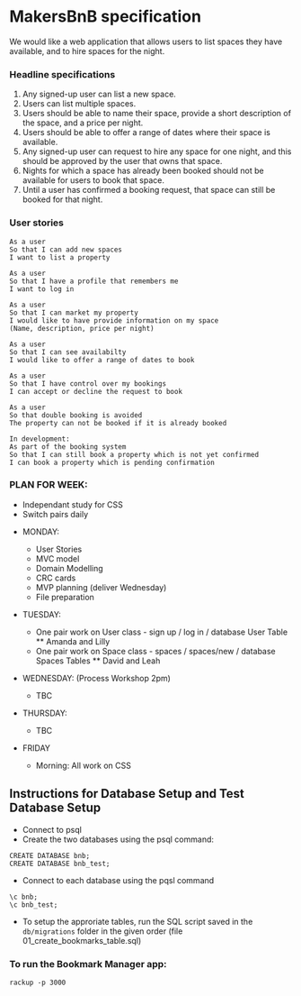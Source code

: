 # MakersBnB specification

We would like a web application that allows users to list spaces they have available, and to hire spaces for the night.

### Headline specifications
1. Any signed-up user can list a new space.
2. Users can list multiple spaces.
3. Users should be able to name their space, provide a short description of the space, and a price per night.
4. Users should be able to offer a range of dates where their space is available.
5. Any signed-up user can request to hire any space for one night, and this should be approved by the user that owns that space.
6. Nights for which a space has already been booked should not be available for users to book that space.
7. Until a user has confirmed a booking request, that space can still be booked for that night.

### User stories
```
As a user
So that I can add new spaces
I want to list a property

As a user
So that I have a profile that remembers me
I want to log in

As a user
So that I can market my property
I would like to have provide information on my space 
(Name, description, price per night)

As a user
So that I can see availabilty 
I would like to offer a range of dates to book

As a user
So that I have control over my bookings
I can accept or decline the request to book

As a user
So that double booking is avoided
The property can not be booked if it is already booked

In development:
As part of the booking system
So that I can still book a property which is not yet confirmed 
I can book a property which is pending confirmation 
```

### PLAN FOR WEEK:
- Independant study for CSS 
- Switch pairs daily

* MONDAY:
  * User Stories
  * MVC model
  * Domain Modelling
  * CRC cards
  * MVP planning (deliver Wednesday)
  * File preparation

* TUESDAY:
  * One pair work on User class - sign up / log in / database User Table ** Amanda and Lilly
  * One pair work on Space class - spaces / spaces/new / database Spaces Tables ** David and Leah

* WEDNESDAY: (Process Workshop 2pm)
  * TBC

* THURSDAY:
  * TBC

* FRIDAY 
  * Morning: All work on CSS


Instructions for Database Setup and Test Database Setup
----
* Connect to psql
* Create the two databases using the psql command: 
```
CREATE DATABASE bnb;
CREATE DATABASE bnb_test;
```
* Connect to each database using the pqsl command 
```
\c bnb;
\c bnb_test;
```
* To setup the approriate tables, run the SQL script saved in the `db/migrations` folder in the given order (file 01_create_bookmarks_table.sql)


### To run the Bookmark Manager app:

```
rackup -p 3000
```
